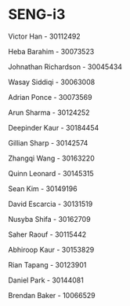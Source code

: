 # SENG-i3

Victor Han - 30112492

Heba Barahim - 30073523

Johnathan Richardson - 30045434

Wasay Siddiqi - 30063008

Adrian Ponce - 30073569

Arun Sharma - 30124252

Deepinder Kaur - 30184454

Gillian Sharp - 30142574

Zhangqi Wang - 30163220

Quinn Leonard - 30145315

Sean Kim - 30149196

David Escarcia - 30131519

Nusyba Shifa - 30162709

Saher Raouf - 30115442

Abhiroop Kaur - 30153829

Rian Tapang - 30123901

Daniel Park - 30144081

Brendan Baker - 10066529
